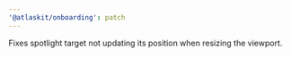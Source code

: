 ```yaml
---
'@atlaskit/onboarding': patch
---
```


Fixes spotlight target not updating its position when resizing the viewport.
